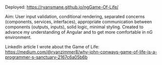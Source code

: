 Deployed: https://ryansmane.github.io/ngGame-Of-Life/

Aim: User input validation, conditional rendering, separated concerns (components, services, interfaces), appropriate communication between components (outputs, inputs), solid logic, minimal styling.
Created to advance my understanding of Angular and to get more comfortable in nG environment. 

LinkedIn article I wrote about the Game of Life: https://medium.com/@ryanzimmer8/why-john-conways-game-of-life-is-a-programmer-s-sanctuary-2167c6a05b6b
